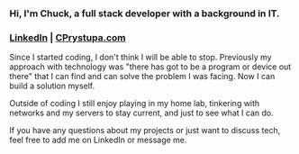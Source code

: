 ### Hi, I'm Chuck, a full stack developer with a background in IT.

### [LinkedIn](https://www.linkedin.com/in/charles-prystupa/) | [CPrystupa.com](https://CPrystupa.com)

Since I started coding, I don't think I will be able to stop. Previously my approach with technology was "there has got to be a program or device out there" that I can find and can solve the problem I was facing.
Now I can build a solution myself.
 
Outside of coding I still enjoy playing in my home lab, tinkering with networks and my servers to stay current, and just to see what I can do.

If you have any questions about my projects or just want to discuss tech, feel free to add me on LinkedIn or message me.

